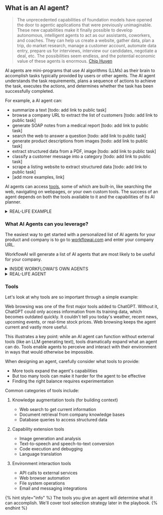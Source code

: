 ## What is an AI agent?

> The unprecedented capabilities of foundation models have opened the door to agentic applications that were previously unimaginable. These new capabilities make it finally possible to develop autonomous, intelligent agents to act as our assistants, coworkers, and coaches. They can help us create a website, gather data, plan a trip, do market research, manage a customer account, automate data entry, prepare us for interviews, interview our candidates, negotiate a deal, etc. The possibilities seem endless, and the potential economic value of these agents is enormous.
> [Chip Huyen](https://huyenchip.com/2025/01/07/agents.html)

AI agents are mini-programs that use AI algorithms (LLMs) as their brain to accomplish tasks typically provided by users or other agents. The AI agent understands the task requirements, plans a sequence of actions to achieve the task, executes the actions, and determines whether the task has been successfully completed.

For example, a AI agent can:
- summarize a text [todo: add link to public task]
- browse a company URL to extract the list of customers [todo: add link to public task]
- generate SOAP notes from a medical report [todo: add link to public task]
- search the web to answer a question [todo: add link to public task]
- generate product descriptions from images [todo: add link to public task]
- extract structured data from a PDF, image [todo: add link to public task]
- classify a customer message into a category [todo: add link to public task]
- scrape a listing website to extract structured data [todo: add link to public task]
- [add more examples, link]

AI agents can access [tools](#tools), some of which are built-in, like searching the web, navigating on webpages, or your own custom tools. The success of an agent depends on both the tools available to it and the capabilities of its AI planner.

<details>
<summary>REAL-LIFE EXAMPLE</summary>

Apple recently introduced a AI agent that can rewrite a text with a different tone.

[image]
</details>

### What AI Agents can you leverage?

The easiest way to get started with a personalized list of AI agents for your product and company is to go to [workflowai.com](https://workflowai.com) and enter your company URL.

WorkflowAI will generate a list of AI agents that are most likely to be useful for your company.

<details>
<summary>INSIDE WORKFLOWAI'S OWN AGENTS</summary>
When you use our feature that generates a list of AI agents from a company URL, under the hood, we're using 2 agents:
- a first [agent](https://workflowai.com/agents/1) is generating a profile of the company, by searching the web, and browsing the company website.
- a second [agent](https://workflowai.com/agents/2) is generating a list of AI agents that are most likely to be useful for your company.
</details>

<details>
<summary>REAL-LIFE AGENT</summary>
Berrystreet.co, a company that ..., developed a AI agent that can write SOAP notes from a medical report, using WorkflowAI, and deployed it to production. Since then, the agent has been used to generate over 1000 SOAP notes. 

[image]

</details>

### Tools

Let's look at why tools are so important through a simple example:

Web browsing was one of the first major tools added to ChatGPT. Without it, ChatGPT could only access information from its training data, which becomes outdated quickly. It couldn't tell you today's weather, recent news, upcoming events, or real-time stock prices. Web browsing keeps the agent current and vastly more useful.

This illustrates a key point: while an AI agent can function without external tools (like an LLM generating text), tools dramatically expand what an agent can do. Tools enable agents to perceive and interact with their environment in ways that would otherwise be impossible.

When designing an agent, carefully consider what tools to provide:
- More tools expand the agent's capabilities
- But too many tools can make it harder for the agent to be effective
- Finding the right balance requires experimentation

Common categories of tools include:

1. Knowledge augmentation tools (for building context)
   - Web search to get current information
   - Document retrieval from company knowledge bases
   - Database queries to access structured data

2. Capability extension tools
   - Image generation and analysis
   - Text-to-speech and speech-to-text conversion
   - Code execution and debugging
   - Language translation

3. Environment interaction tools
   - API calls to external services
   - Web browser automation
   - File system operations
   - Email and messaging integrations

{% hint style="info" %}
The tools you give an agent will determine what it can accomplish. We'll cover tool selection strategy later in the playbook.
{% endhint %}



